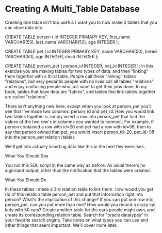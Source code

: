 # Creating A Multi_Table Database

Creating one table isn't too useful. I want you to now make 3 tables that you can store data into:

CREATE TABLE person (
    id INTEGER PRIMARY KEY,
    first_name VARCHAR(50),
    last_name VARCHAR(50),
    age INTEGER
);

CREATE TABLE pet (
    id INTEGER PRIMARY KEY,
    name VARCHAR(50),
    breed VARCHAR(50),
    age INTEGER,
    dead INTEGER
);

CREATE TABLE person_pet (
    person_id INTEGER,
    pet_id INTEGER
);
In this exercise you are making tables for two types of data, and then "linking" them together with a third table. People call these "linking" tables "relations", but very pedantic people with no lives call all tables "relations" and enjoy confusing people who just want to get their jobs done. In my book, tables that have data are "tables", and tables that link tables together are called "relations".

There isn't anything new here, except when you look at person_pet you'll see that I've made two columns: person_id and pet_id. How you would link two tables together is simply insert a row into person_pet that had the values of the two row's id columns you wanted to connect. For example, if person contained a row with id=20 and pet had a row with id=98, then to say that person owned that pet, you would insert person_id=20, pet_id=98 into the person_pet relation (table).

We'll get into actually inserting data like this in the next few exercises.

What You Should See

You run this SQL script in the same way as before. As usual there's no signiciant output, other than the notification that the tables were created.

What You Should Do

In these tables I made a 3rd relation table to link them. How would you get rid of this relation table person_pet and put that information right into person? What's the implication of this change?
If you can put one row into person_pet, can you put more than one? How would you record a crazy cat lady with 50 cats?
Create another table for the cars people might own, and create its corresponding relation table.
Search for "oracle datatypes" in your favorite search engine. Take notes on what types you can use and other things that seem important. We'll cover more later.